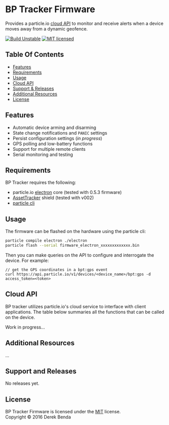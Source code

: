 BP Tracker Firmware
==========

Provides a particle.io [cloud API][cloudapi] to monitor and receive alerts when a device moves away from a dynamic geofence.

[![Build Unstable][shield-unstable]](#)
[![MIT licensed][shield-license]](#)



Table Of Contents
-----------------

- [Features](#features)
- [Requirements](#requirements)
- [Usage](#usage)
- [Cloud API](#cloud-api)
- [Support & Releases](#support-&-releases)
- [Additional Resources](#additional-resources)
- [License](#license)


Features
-------
  * Automatic device arming and disarming
  * State change notifications and `PANIC` settings
  * Persist configuration settings (_in progress_)
  * GPS polling and low-battery functions
  * Support for multiple remote clients
  * Serial monitoring and testing


Requirements
-------
BP Tracker requires the following:

  * particle.io [electron][electron] core (tested with 0.5.3 firmware)
  * [AssetTracker][assetrackershield] shield (tested with v002)
  * [particle cli][particlecli]

Usage
-----

The firmware can be flashed on the hardware using the particle cli:

```sh
particle compile electron ./electron
particle flash --serial firmware_electron_xxxxxxxxxxxxx.bin
```

Then you can make queries on the API to configure and interrogate the device.
For example:

```
// get the GPS coordinates in a bpt:gps event
curl https://api.particle.io/v1/devices/<device_name>/bpt:gps -d access_token=<token>

```

Cloud API
-----

BP tracker utilizes particle.io's cloud service to interface with client applications. The table below summaries all the functions
that can be called on the device.

Work in progress...


Additional Resources
-----

...

Support and Releases
-----

No releases yet.


License
-------

BP Tracker Firmware is licensed under the [MIT][info-license] license.  
Copyright &copy; 2016 Derek Benda


[shield-unstable]: https://img.shields.io/badge/build-unstable-red.svg
[shield-license]: https://img.shields.io/badge/license-MIT-blue.svg

[particlecli]:https://docs.particle.io/guide/getting-started/connect/electron/
[particleio]: https://www.particle.io/
[electron]: https://www.particle.io/products/hardware/electron-cellular-dev-kit
[cloudapi]: https://docs.particle.io/reference/api/
[assetrackershield]: https://docs.particle.io/datasheets/particle-shields/#electron-asset-tracker
[info-license]: LICENSE
